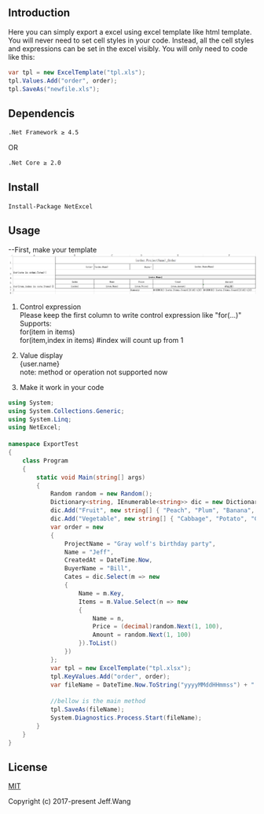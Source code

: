 ## Introduction
Here you can simply export a excel using excel template like html template. You will never need to set cell styles in your code. Instead, all the cell styles and expressions can be set in the excel visibly. You will only need to code like this:
```c#
var tpl = new ExcelTemplate("tpl.xls");
tpl.Values.Add("order", order);
tpl.SaveAs("newfile.xls");
```

## Dependencis
```bash
.Net Framework ≥ 4.5
```
OR
```bash
.Net Core ≥ 2.0
```

## Install
```nuget
Install-Package NetExcel
```

## Usage
--First, make your template
<a href="https://github.com/jeff1992/NetExcel/blob/master/tpl.png">
	<img src="https://github.com/jeff1992/NetExcel/blob/master/tpl.png">
</a>
1. Control expression<br>
	Please keep the first column to write control expression like "for(...)"<br>
	Supports:<br>
		for(item in items)<br>
		for(item,index in items)	#index will count up from 1<br>
2. Value display<br>
	{user.name}<br>
	note: method or operation not supported now<br>
	
3. Make it work in your code

```c#
using System;
using System.Collections.Generic;
using System.Linq;
using NetExcel;

namespace ExportTest
{
	class Program
	{
		static void Main(string[] args)
		{
            Random random = new Random();
            Dictionary<string, IEnumerable<string>> dic = new Dictionary<string, IEnumerable<string>>();
            dic.Add("Fruit", new string[] { "Peach", "Plum", "Banana", "Pear" });
            dic.Add("Vegetable", new string[] { "Cabbage", "Potato", "Cucumber", "Bear" });
            var order = new
            {
                ProjectName = "Gray wolf's birthday party",
                Name = "Jeff",
                CreatedAt = DateTime.Now,
                BuyerName = "Bill",
                Cates = dic.Select(m => new
                {
                    Name = m.Key,
                    Items = m.Value.Select(n => new
                    {
                        Name = n,
                        Price = (decimal)random.Next(1, 100),
                        Amount = random.Next(1, 100)
                    }).ToList()
                })
            };
            var tpl = new ExcelTemplate("tpl.xlsx");
            tpl.KeyValues.Add("order", order);
            var fileName = DateTime.Now.ToString("yyyyMMddHHmmss") + ".xlsx";

            //bellow is the main method
            tpl.SaveAs(fileName);
            System.Diagnostics.Process.Start(fileName);
        }
	}
}

```

## License

[MIT](https://github.com/jeff1992/NetExcel/blob/master/LICENSE)

Copyright (c) 2017-present Jeff.Wang
